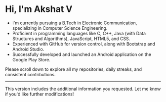 # Hi, I'm Akshat V

- I'm currently pursuing a B.Tech in Electronic Communication, specializing in Computer Science Engineering.
- Proficient in programming languages like C, C++, Java (with Data Structures and Algorithms), JavaScript, HTML5, and CSS.
- Experienced with GitHub for version control, along with Bootstrap and Android Studio.
- Successfully developed and launched an Android application on the Google Play Store.

Please scroll down to explore all my repositories, daily streaks, and consistent contributions.

---

This version includes the additional information you requested. Let me know if you'd like further modifications!